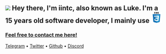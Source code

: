 ## <img src="https://c.tenor.com/nebZyl8oN7IAAAAi/wave-hello.gif" width="30px"> Hey there, I'm iintc, also known as Luke. I'm a 15 years old software developer, I mainly use <a href="https://www.w3schools.com/css/" target="_blank"> <img src="https://raw.githubusercontent.com/devicons/devicon/master/icons/css3/css3-original-wordmark.svg" alt="css3" width="35" height="35"/> <a href="https://www.python,org/" target="_blank">


### Feel free to contact me here!
<p align="left">
  <a href="https://t.me/iintc1">Telegram</a> •
  <a href="https://twitter.com/intent/follow?screen_name=VincentLuke19&tw_p=followbutton">Twitter</a> •
  <a href="https://github.com/iintc">Github</a> •
  <a href="https://discord.gg/R8FhKPxskd">Discord</a>
</p>
